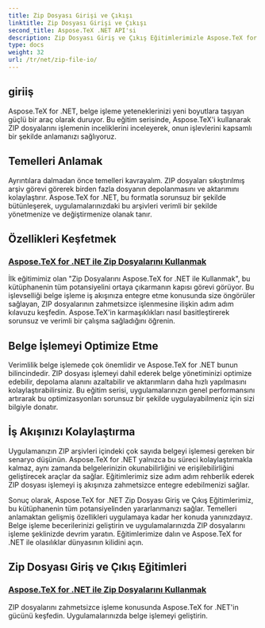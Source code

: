 ```yaml
---
title: Zip Dosyası Girişi ve Çıkışı
linktitle: Zip Dosyası Girişi ve Çıkışı
second_title: Aspose.TeX .NET API'si
description: Zip Dosyası Giriş ve Çıkış Eğitimlerimizle Aspose.TeX for .NET'in potansiyelini ortaya çıkarın. Uygulamalarınız için ZIP dosyası işlemeyi ve belge işlemeyi keşfedin.
type: docs
weight: 32
url: /tr/net/zip-file-io/
---
```

## giriiş

Aspose.TeX for .NET, belge işleme yeteneklerinizi yeni boyutlara taşıyan güçlü bir araç olarak duruyor. Bu eğitim serisinde, Aspose.TeX'i kullanarak ZIP dosyalarını işlemenin inceliklerini inceleyerek, onun işlevlerini kapsamlı bir şekilde anlamanızı sağlıyoruz.

## Temelleri Anlamak
Ayrıntılara dalmadan önce temelleri kavrayalım. ZIP dosyaları sıkıştırılmış arşiv görevi görerek birden fazla dosyanın depolanmasını ve aktarımını kolaylaştırır. Aspose.TeX for .NET, bu formatla sorunsuz bir şekilde bütünleşerek, uygulamalarınızdaki bu arşivleri verimli bir şekilde yönetmenize ve değiştirmenize olanak tanır.

## Özellikleri Keşfetmek
### [Aspose.TeX for .NET ile Zip Dosyalarını Kullanmak](./zip-files-aspose-tex/)
İlk eğitimimiz olan "Zip Dosyalarını Aspose.TeX for .NET ile Kullanmak", bu kütüphanenin tüm potansiyelini ortaya çıkarmanın kapısı görevi görüyor. Bu işlevselliği belge işleme iş akışınıza entegre etme konusunda size öngörüler sağlayan, ZIP dosyalarının zahmetsizce işlenmesine ilişkin adım adım kılavuzu keşfedin. Aspose.TeX'in karmaşıklıkları nasıl basitleştirerek sorunsuz ve verimli bir çalışma sağladığını öğrenin.

## Belge İşlemeyi Optimize Etme
Verimlilik belge işlemede çok önemlidir ve Aspose.TeX for .NET bunun bilincindedir. ZIP dosyası işlemeyi dahil ederek belge yönetiminizi optimize edebilir, depolama alanını azaltabilir ve aktarımların daha hızlı yapılmasını kolaylaştırabilirsiniz. Bu eğitim serisi, uygulamalarınızın genel performansını artırarak bu optimizasyonları sorunsuz bir şekilde uygulayabilmeniz için sizi bilgiyle donatır.

## İş Akışınızı Kolaylaştırma
Uygulamanızın ZIP arşivleri içindeki çok sayıda belgeyi işlemesi gereken bir senaryo düşünün. Aspose.TeX for .NET yalnızca bu süreci kolaylaştırmakla kalmaz, aynı zamanda belgelerinizin okunabilirliğini ve erişilebilirliğini geliştirecek araçlar da sağlar. Eğitimlerimiz size adım adım rehberlik ederek ZIP dosyası işlemeyi iş akışınıza zahmetsizce entegre edebilmenizi sağlar.

Sonuç olarak, Aspose.TeX for .NET Zip Dosyası Giriş ve Çıkış Eğitimlerimiz, bu kütüphanenin tüm potansiyelinden yararlanmanızı sağlar. Temelleri anlamaktan gelişmiş özellikleri uygulamaya kadar her konuda yanınızdayız. Belge işleme becerilerinizi geliştirin ve uygulamalarınızda ZIP dosyalarını işleme şeklinizde devrim yaratın. Eğitimlerimize dalın ve Aspose.TeX for .NET ile olasılıklar dünyasının kilidini açın.
## Zip Dosyası Giriş ve Çıkış Eğitimleri
### [Aspose.TeX for .NET ile Zip Dosyalarını Kullanmak](./zip-files-aspose-tex/)
ZIP dosyalarını zahmetsizce işleme konusunda Aspose.TeX for .NET'in gücünü keşfedin. Uygulamalarınızda belge işlemeyi geliştirin.